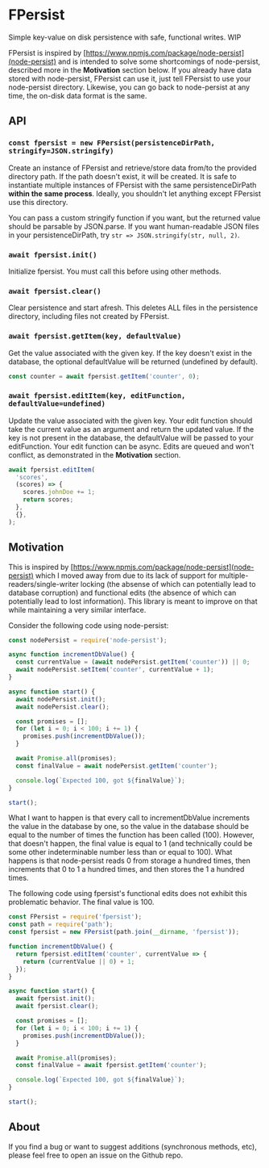 # FPersist

Simple key-value on disk persistence with safe, functional writes. WIP

FPersist is inspired by [https://www.npmjs.com/package/node-persist](node-persist) and is intended to solve some shortcomings of node-persist, described more in the **Motivation** section below. If you already have data stored with node-persist, FPersist can use it, just tell FPersist to use your node-persist directory. Likewise, you can go back to node-persist at any time, the on-disk data format is the same.

## API

### `const fpersist = new FPersist(persistenceDirPath, stringify=JSON.stringify)`

Create an instance of FPersist and retrieve/store data from/to the provided directory path. If the path doesn't exist, it will be created. It is safe to instantiate multiple instances of FPersist with the same persistenceDirPath **within the same process**. Ideally, you shouldn't let anything except FPersist use this directory.

You can pass a custom stringify function if you want, but the returned value should be parsable by JSON.parse. If you want human-readable JSON files in your persistenceDirPath, try `str => JSON.stringify(str, null, 2)`.

### `await fpersist.init()`

Initialize fpersist. You must call this before using other methods.

### `await fpersist.clear()`

Clear persistence and start afresh. This deletes ALL files in the persistence directory, including files not created by FPersist.

### `await fpersist.getItem(key, defaultValue)`

Get the value associated with the given key. If the key doesn't exist in the database, the optional defaultValue will be returned (undefined by default).

```js
const counter = await fpersist.getItem('counter', 0);
```

### `await fpersist.editItem(key, editFunction, defaultValue=undefined)`

Update the value associated with the given key. Your edit function should take the current value as an argument and return the updated value. If the key is not present in the database, the defaultValue will be passed to your editFunction. Your edit function can be async. Edits are queued and won't conflict, as demonstrated in the **Motivation** section.

```js
await fpersist.editItem(
  'scores',
  (scores) => {
    scores.johnDoe += 1;
    return scores;
  },
  {},
);
```

## Motivation

This is inspired by [https://www.npmjs.com/package/node-persist](node-persist) which I moved away from due to its lack of support for multiple-readers/single-writer locking (the absense of which can potentially lead to database corruption) and functional edits (the absence of which can potentially lead to lost information). This library is meant to improve on that while maintaining a very similar interface.

Consider the following code using node-persist:

```js
const nodePersist = require('node-persist');

async function incrementDbValue() {
  const currentValue = (await nodePersist.getItem('counter')) || 0;
  await nodePersist.setItem('counter', currentValue + 1);
}

async function start() {
  await nodePersist.init();
  await nodePersist.clear();

  const promises = [];
  for (let i = 0; i < 100; i += 1) {
    promises.push(incrementDbValue());
  }

  await Promise.all(promises);
  const finalValue = await nodePersist.getItem('counter');

  console.log(`Expected 100, got ${finalValue}`);
}

start();
```

What I want to happen is that every call to incrementDbValue increments the value in the database by one, so the value in the database should be equal to the number of times the function has been called (100). However, that doesn't happen, the final value is equal to 1 (and technically could be some other indeterminable number less than or equal to 100). What happens is that node-persist reads 0 from storage a hundred times, then increments that 0 to 1 a hundred times, and then stores the 1 a hundred times.

The following code using fpersist's functional edits does not exhibit this problematic behavior. The final value is 100.

```js
const FPersist = require('fpersist');
const path = require('path');
const fpersist = new FPersist(path.join(__dirname, 'fpersist'));

function incrementDbValue() {
  return fpersist.editItem('counter', currentValue => {
    return (currentValue || 0) + 1;
  });
}

async function start() {
  await fpersist.init();
  await fpersist.clear();

  const promises = [];
  for (let i = 0; i < 100; i += 1) {
    promises.push(incrementDbValue());
  }

  await Promise.all(promises);
  const finalValue = await fpersist.getItem('counter');

  console.log(`Expected 100, got ${finalValue}`);
}

start();
```

## About

If you find a bug or want to suggest additions (synchronous methods, etc), please feel free to open an issue on the Github repo.
